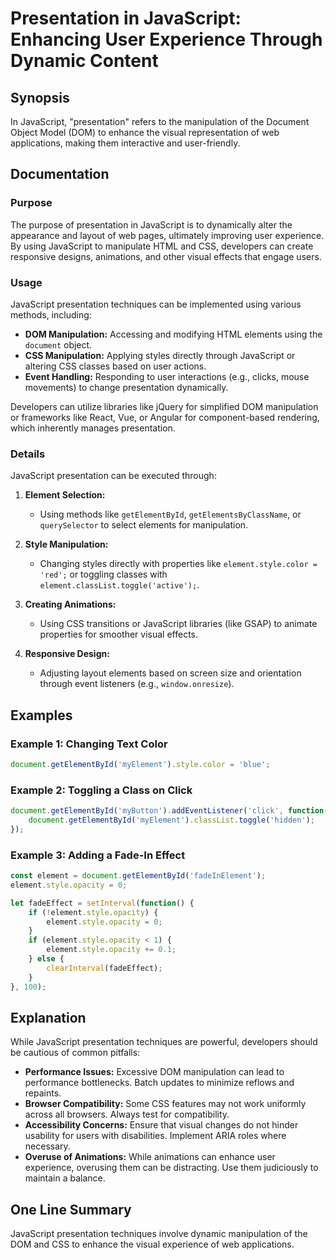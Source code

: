 <!--
Meta Description: # Presentation in JavaScript: Enhancing User Experience Through Dynamic Content ## Synopsis In JavaScript, "presentation" refers to the manipulation o...
Meta Keywords: javascript, presentation, element, manipulation, style
-->

# Presentation in JavaScript: Enhancing User Experience Through Dynamic Content

## Synopsis
In JavaScript, "presentation" refers to the manipulation of the Document Object Model (DOM) to enhance the visual representation of web applications, making them interactive and user-friendly.

## Documentation
### Purpose
The purpose of presentation in JavaScript is to dynamically alter the appearance and layout of web pages, ultimately improving user experience. By using JavaScript to manipulate HTML and CSS, developers can create responsive designs, animations, and other visual effects that engage users.

### Usage
JavaScript presentation techniques can be implemented using various methods, including:

- **DOM Manipulation:** Accessing and modifying HTML elements using the `document` object.
- **CSS Manipulation:** Applying styles directly through JavaScript or altering CSS classes based on user actions.
- **Event Handling:** Responding to user interactions (e.g., clicks, mouse movements) to change presentation dynamically.
  
Developers can utilize libraries like jQuery for simplified DOM manipulation or frameworks like React, Vue, or Angular for component-based rendering, which inherently manages presentation.

### Details
JavaScript presentation can be executed through:

1. **Element Selection:**
   - Using methods like `getElementById`, `getElementsByClassName`, or `querySelector` to select elements for manipulation.

2. **Style Manipulation:**
   - Changing styles directly with properties like `element.style.color = 'red';` or toggling classes with `element.classList.toggle('active');`.

3. **Creating Animations:**
   - Using CSS transitions or JavaScript libraries (like GSAP) to animate properties for smoother visual effects.

4. **Responsive Design:**
   - Adjusting layout elements based on screen size and orientation through event listeners (e.g., `window.onresize`).

## Examples
### Example 1: Changing Text Color
```javascript
document.getElementById('myElement').style.color = 'blue';
```

### Example 2: Toggling a Class on Click
```javascript
document.getElementById('myButton').addEventListener('click', function() {
    document.getElementById('myElement').classList.toggle('hidden');
});
```

### Example 3: Adding a Fade-In Effect
```javascript
const element = document.getElementById('fadeInElement');
element.style.opacity = 0;

let fadeEffect = setInterval(function() {
    if (!element.style.opacity) {
        element.style.opacity = 0;
    }
    if (element.style.opacity < 1) {
        element.style.opacity += 0.1;
    } else {
        clearInterval(fadeEffect);
    }
}, 100);
```

## Explanation
While JavaScript presentation techniques are powerful, developers should be cautious of common pitfalls:

- **Performance Issues:** Excessive DOM manipulation can lead to performance bottlenecks. Batch updates to minimize reflows and repaints.
- **Browser Compatibility:** Some CSS features may not work uniformly across all browsers. Always test for compatibility.
- **Accessibility Concerns:** Ensure that visual changes do not hinder usability for users with disabilities. Implement ARIA roles where necessary.
- **Overuse of Animations:** While animations can enhance user experience, overusing them can be distracting. Use them judiciously to maintain a balance.

## One Line Summary
JavaScript presentation techniques involve dynamic manipulation of the DOM and CSS to enhance the visual experience of web applications.
